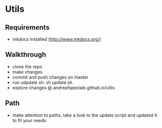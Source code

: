 # Utils

## Requirements 
- mkdocs installed (http://www.mkdocs.org/)

## Walkthrough
- clone the repo
- make changes
- commit and push changes on master
- run udpdate sh: sh update.sh
- explore changes @ andreafspeziale.github.io/utils

## Path
- make attention to paths, take a look to the update script and updated it to fit your needs 
